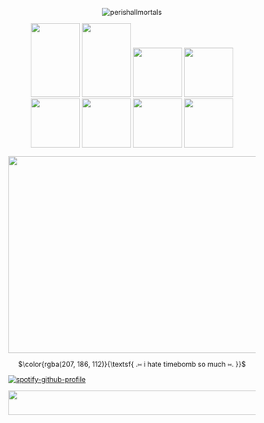 <p align="center"> 
  <img src="https://komarev.com/ghpvc/?username=perishallmortals&label=Profile%20views&color=c6d68b&style=plastic" alt="perishallmortals" /> </p>
</p>

<p align=center> 
  <img width="100" height="150" src="https://64.media.tumblr.com/97febd76c59ff960dae84bdf7e15dda8/74dbdd280f781837-c9/s100x200/fd9bfa3da6d3d0016a022f03d4b963a145e1681e.pnj"> <img width="100" height="150" src="https://64.media.tumblr.com/726860e45ca25d7fd1612e941cc0c7bd/0c216bb0c98bcf13-13/s250x400/9405f685859575d71d6f8b8b0ebb4b295e5dfb9f.pnj"> <img width="100" height"150" src="https://64.media.tumblr.com/e725671d1a415c05bd7583d8f9c7d4a4/c0bd66d17964d11b-57/s100x200/3de760e963696397a11aacad45ec342ad93d0442.pnj"> <img width="100" height"150" src="https://64.media.tumblr.com/08db90f3c73f83b7c726375ff14fd133/6d78bc7631b17625-c9/s100x200/80dde008d5581f32d55103c81ebdd90b32e6eabd.jpg"> <img width="100" height"150" src="https://64.media.tumblr.com/3e92383454d97c96bf81bb0179abde4a/86548dd69a9a5a18-fb/s100x200/02e6c8af37ccbba9d254c13483761d0e97293662.pnj"> <img width="100" height"150" src="https://64.media.tumblr.com/2023cf09da2bcc599c84b59de295b89c/3c9a476b99d675e6-73/s100x200/ee3e04f61efa642322b38f97b6f588cbb375506d.pnj"> <img width="100" height"150" src="https://64.media.tumblr.com/340a359f538d0f4f3e6da796e8e887ea/0431d7a9ce8d3941-a6/s100x200/e0db314cf733e4b6709e416f675c33adedb91485.pnj"> <img width="100" height"150" src="https://64.media.tumblr.com/ac288e013239463ca0de96d7b64403bf/dc5bfc7164fe1783-62/s100x200/231fec5becc465ea91cbe2da75af3cf864b76891.pnj">
</p>


 
<p align=center>
  <img width="1000" height="400" src="https://i.pinimg.com/originals/0a/6e/fd/0a6efd968853ee4bd9d799ae76ee199a.gif">
</p>


<p align=center>
$\color{rgba(207, 186, 112)}{\textsf{ .⑅ i hate timebomb so much ⑅. }}$<br/>

[![spotify-github-profile](https://spotify-github-profile.kittinanx.com/api/view?uid=31dtaavnvf2tnlninmxbzx7qnzzm&cover_image=true&theme=default&show_offline=true&background_color=2e2e19&interchange=false&bar_color=e8c9d1)](https://github.com/kittinan/spotify-github-profile)


<p align=center>
 <img width="1000" height="50" src="https://64.media.tumblr.com/43cdcc2f50a8992397c3d90514c49680/185e017d4818800f-7e/s2048x3072/ff1504258bfe0d518b01126b3cc448f5ddd230d5.gifv">
